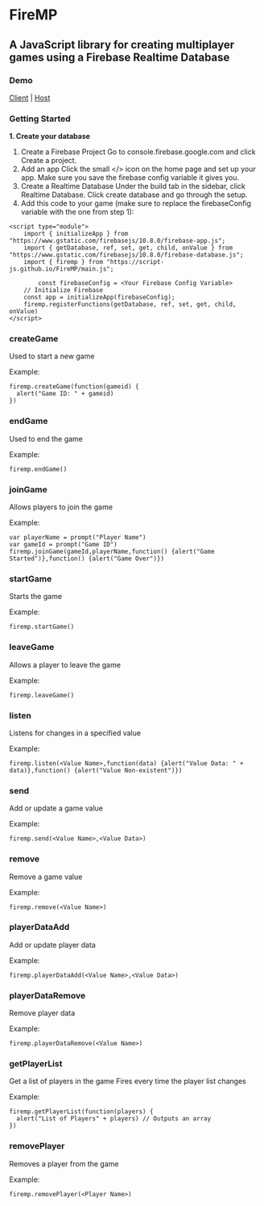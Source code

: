 # FireMP
## A JavaScript library for creating multiplayer games using a Firebase Realtime Database
### Demo
[Client](https://script-js.github.io/FireMP/demo/client) | [Host](https://script-js.github.io/FireMP/demo/host)
### Getting Started

**1. Create your database**

1. Create a Firebase Project
Go to console.firebase.google.com and click Create a project.
2. Add an app
Click the small </> icon on the home page and set up your app. Make sure you save the firebase config variable it gives you.
3. Create a Realtime Database
Under the build tab in the sidebar, click Realtime Database. Click create database and go through the setup.
4. Add this code to your game (make sure to replace the firebaseConfig variable with the one from step 1):
```
<script type="module">
    import { initializeApp } from "https://www.gstatic.com/firebasejs/10.8.0/firebase-app.js";
    import { getDatabase, ref, set, get, child, onValue } from "https://www.gstatic.com/firebasejs/10.8.0/firebase-database.js";
    import { firemp } from "https://script-js.github.io/FireMP/main.js";

        const firebaseConfig = <Your Firebase Config Variable>
    // Initialize Firebase
    const app = initializeApp(firebaseConfig); 
    firemp.registerFunctions(getDatabase, ref, set, get, child, onValue)
</script>
```

### createGame
Used to start a new game

Example: 
```
firemp.createGame(function(gameid) {
  alert("Game ID: " + gameid)
})
```

### endGame
Used to end the game

Example:
```
firemp.endGame()
```

### joinGame
Allows players to join the game

Example:
```
var playerName = prompt("Player Name")
var gameId = prompt("Game ID")
firemp.joinGame(gameId,playerName,function() {alert("Game Started")},function() {alert("Game Over")})
```

### startGame
Starts the game

Example:
```
firemp.startGame()
```

### leaveGame
Allows a player to leave the game

Example:
```
firemp.leaveGame()
```

### listen
Listens for changes in a specified value

Example:
```
firemp.listen(<Value Name>,function(data) {alert("Value Data: " + data)},function() {alert("Value Non-existent")})
```

### send
Add or update a game value

Example:
```
firemp.send(<Value Name>,<Value Data>)
```

### remove
Remove a game value

Example:
```
firemp.remove(<Value Name>)
```

### playerDataAdd
Add or update player data

Example:
```
firemp.playerDataAdd(<Value Name>,<Value Data>)
```

### playerDataRemove
Remove player data

Example:
```
firemp.playerDataRemove(<Value Name>)
```

### getPlayerList
Get a list of players in the game
Fires every time the player list changes

Example:
```
firemp.getPlayerList(function(players) {
  alert("List of Players" + players) // Outputs an array
})
```

### removePlayer
Removes a player from the game

Example:
```
firemp.removePlayer(<Player Name>)
```